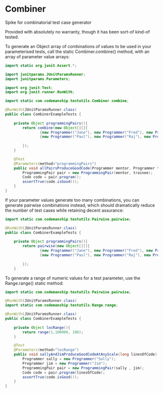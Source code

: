 # Combiner
Spike for combinatorial test case generator

Provided with absolutely no warranty, though it has been sort-of kind-of tested.

To generate an Object array of combinations of values to be used in your parameterised tests, call the static Combiner.combine() method, with an array of parameter value arrays:

```java
import static org.junit.Assert.*;

import junitparams.JUnitParamsRunner;
import junitparams.Parameters;

import org.junit.Test;
import org.junit.runner.RunWith;

import static com.codemanship.testutils.Combiner.combine;

@RunWith(JUnitParamsRunner.class)
public class CombinerExampleTests {
	
	private Object programmingPairs(){
		return combine(new Object[][]{
				{new Programmer("Jane"), new Programmer("Fred"), new Programmer("Ivan")},
				{new Programmer("Paul"), new Programmer("Raj"), new Programmer("Claudia")}
				
		});
	}

	@Test
	@Parameters(method="programmingPairs")
	public void allPairsProduceGoodCode(Programmer mentor, Programmer trainee) {
		ProgrammingPair pair = new ProgrammingPair(mentor, trainee);
		Code code = pair.program();
		assertTrue(code.isGood());
	}
}
```

If your parameter values generate too many combinations, you can generate pairwise combinations instead, which should dramatically reduce the number of test cases while retaining decent assurance:

```java
import static com.codemanship.testutils.Pairwise.pairwise;

@RunWith(JUnitParamsRunner.class)
public class CombinerExampleTests {
	
	private Object programmingPairs(){
		return pairwise(new Object[][]{
				{new Programmer("Jane"), new Programmer("Fred"), new Programmer("Ivan")},
				{new Programmer("Paul"), new Programmer("Raj"), new Programmer("Claudia")}
				
		});
	}
```

To generate a range of numeric values for a test parameter, use the Range.range() static method:

```java
import static com.codemanship.testutils.Pairwise.pairwise;

@RunWith(JUnitParamsRunner.class)
import static com.codemanship.testutils.Range.range;

@RunWith(JUnitParamsRunner.class)
public class CombinerExampleTests {
	
	private Object locRange(){
		return range(1,100000, 100);
	}

	@Test
	@Parameters(method="locRange")
	public void sallyAndJimProduceGoodCodeAtAnyScale(long linesOfCode) {
		Programmer sally = new Programmer("Sally");
		Programmer jim = new Programmer("Jim");
		ProgrammingPair pair = new ProgrammingPair(sally , jim);
		Code code = pair.program(linesOfCode);
		assertTrue(code.isGood());
	}
}
```


